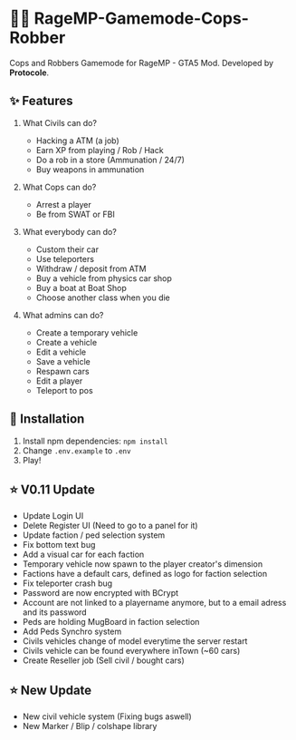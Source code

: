 # :police_car::car: RageMP-Gamemode-Cops-Robber

 Cops and Robbers Gamemode for RageMP - GTA5 Mod. Developed by **Protocole**.

## :sparkles: Features
1. What Civils can do?
    - Hacking a ATM (a job)
    - Earn XP from playing / Rob / Hack
    - Do a rob in a store (Ammunation / 24/7)
    - Buy weapons in ammunation
    
2. What Cops can do?
    - Arrest a player
    - Be from SWAT or FBI
    
3. What everybody can do?
    - Custom their car
    - Use teleporters
    - Withdraw / deposit from ATM
    - Buy a vehicle from physics car shop
    - Buy a boat at Boat Shop
    - Choose another class when you die
    
4. What admins can do?
    - Create a temporary vehicle
    - Create a vehicle
    - Edit a vehicle
    - Save a vehicle
    - Respawn cars
    - Edit a player
    - Teleport to pos

## :wrench: Installation
1. Install npm dependencies: `npm install`
2. Change `.env.example` to `.env`
3. Play!


## :star: V0.11 Update
  - Update Login UI
  - Delete Register UI (Need to go to a panel for it)
  - Update faction / ped selection system
  - Fix bottom text bug
  - Add a visual car for each faction
  - Temporary vehicle now spawn to the player creator's dimension
  - Factions have a default cars, defined as logo for faction selection
  - Fix teleporter crash bug
  - Password are now encrypted with BCrypt
  - Account are not linked to a playername anymore, but to a email adress and its password
  - Peds are holding MugBoard in faction selection
  - Add Peds Synchro system
  - Civils vehicles change of model everytime the server restart
  - Civils vehicle can be found everywhere inTown (~60 cars)
  - Create Reseller job (Sell civil / bought cars)

  
## :star: New Update
  - New civil vehicle system (Fixing bugs aswell)
  - New Marker / Blip / colshape library